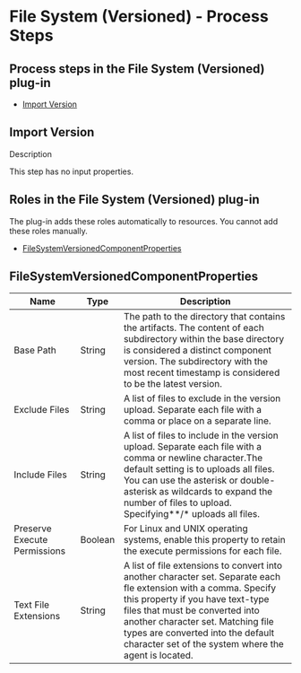 
# File System (Versioned) - Process Steps




## Process steps in the File System (Versioned) plug-in

* [Import Version](#import_version)


## Import Version

Description

This step has no input properties.


## Roles in the File System (Versioned) plug-in

The plug-in adds these roles automatically to resources. You cannot add these roles manually.


* [FileSystemVersionedComponentProperties](#filesystemversionedcomponentproperties_role)


## FileSystemVersionedComponentProperties


| Name | Type | Description |
| --- | --- | --- |
| Base Path | String | The path to the directory that contains the artifacts. The content of each subdirectory within the base directory is considered a distinct component version. The subdirectory with the most recent timestamp is considered to be the latest version. |
| Exclude Files | String | A list of files to exclude in the version upload. Separate each file with a comma or place on a separate line. |
| Include Files | String | A list of files to include in the version upload. Separate each file with a comma or newline character.The default setting is to uploads all files. You can use the asterisk or double-asterisk as wildcards to expand the number of files to upload. Specifying\*\*/\* uploads all files. |
| Preserve Execute Permissions | Boolean | For Linux and UNIX operating systems, enable this property to retain the execute permissions for each file. |
| Text File Extensions | String | A list of file extensions to convert into another character set. Separate each fle extension with a comma. Specify this property if you have text-type files that must be converted into another character set. Matching file types are converted into the default character set of the system where the agent is located. |


